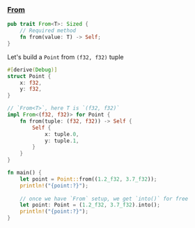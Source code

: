 
### <a href="https://doc.rust-lang.org/std/convert/trait.From.html" target="_blank">From</a>

```rust
pub trait From<T>: Sized {
    // Required method
    fn from(value: T) -> Self;
}
```
Let's build a `Point` from `(f32, f32)` tuple
```rust
#[derive(Debug)]
struct Point {
    x: f32,
    y: f32,
}

// `From<T>`, here T is `(f32, f32)`
impl From<(f32, f32)> for Point {
    fn from(tuple: (f32, f32)) -> Self {
        Self {
            x: tuple.0,
            y: tuple.1,
        }
    }
}

fn main() {
    let point = Point::from((1.2_f32, 3.7_f32));
    println!("{point:?}");
    
    // once we have `From` setup, we get `into()` for free
    let point: Point = (1.2_f32, 3.7_f32).into();
    println!("{point:?}");
}

```